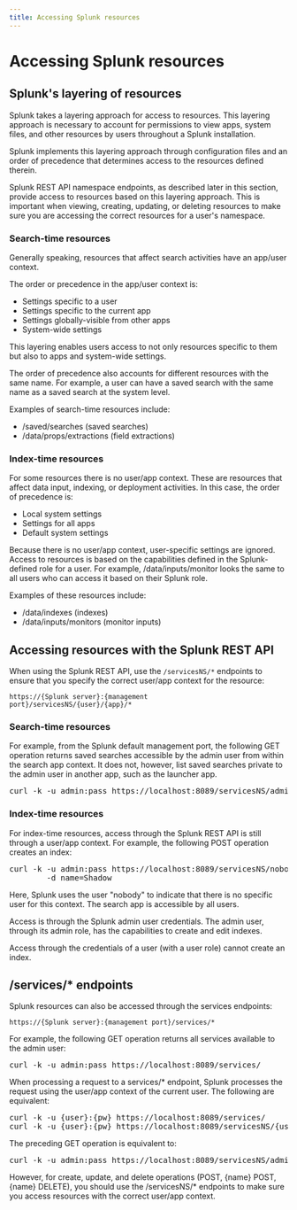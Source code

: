 ```yaml
---
title: Accessing Splunk resources
---
```


# Accessing Splunk resources

## Splunk's layering of resources

Splunk takes a layering approach for access to resources. This layering approach is necessary to account for permissions to view apps, system files, and other resources by users throughout a Splunk installation.

Splunk implements this layering approach through configuration files and an order of precedence that determines access to the resources defined therein.

Splunk REST API namespace endpoints, as described later in this section, provide access to resources based on this layering approach. This is important when viewing, creating, updating, or deleting resources to make sure you are accessing the correct resources for a user's namespace.

### Search-time resources

Generally speaking, resources that affect search activities have an app/user context. 

The order or precedence in the app/user context is:

* Settings specific to a user
* Settings specific to the current app
* Settings globally-visible from other apps
* System-wide settings

This layering enables users access to not only resources specific to them but also to apps and system-wide settings.

The order of precedence also accounts for different resources with the same name. For example, a user can have a saved search with the same name as a saved search at the system level.

Examples of search-time resources include:

* /saved/searches (saved searches)
* /data/props/extractions (field extractions)

### Index-time resources

For some resources there is no user/app context. These are resources that affect data input, indexing, or deployment activities. In this case, the order of precedence is:

* Local system settings
* Settings for all apps
* Default system settings

Because there is no user/app context, user-specific settings are ignored. Access to resources is based on the capabilities defined in the Splunk-defined role for a user. For example, /data/inputs/monitor looks the same to all users who can access it based on their Splunk role.

Examples of these resources include:

* /data/indexes (indexes)
* /data/inputs/monitors (monitor inputs)

## Accessing resources with the Splunk REST API 

When using the Splunk REST API, use the <code>/servicesNS/*</code> endpoints to ensure that you specify the correct user/app context for the resource:

<code>https://{Splunk server}:{management port}/servicesNS/{user}/{app}/*</code>

### Search-time resources

For example, from the Splunk default management port, the following GET operation returns saved searches accessible by the admin user from within the search app context. It does not, however, list saved searches private to the admin user in another app, such as the launcher app.

<pre class="terminal">curl -k -u admin:pass https://localhost:8089/servicesNS/admin/search/saved/searches</pre>

### Index-time resources

For index-time resources, access through the Splunk REST API is still through a user/app context. For example, the following POST operation creates an index:

<pre class="terminal">
curl -k -u admin:pass https://localhost:8089/servicesNS/nobody/search/data/indexes   \
        -d name=Shadow
</pre>

Here, Splunk uses the user "nobody" to indicate that there is no specific user for this context. The search app is accessible by all users.

Access is through the Splunk admin user credentials. The admin user, through its admin role, has the capabilities to create and edit indexes.

Access through the credentials of a user (with a user role) cannot create an index.

## /services/* endpoints

Splunk resources can also be accessed through the services endpoints:

 <code>https://{Splunk server}:{management port}/services/*</code>

For example, the following GET operation returns all services available to the admin user:

<pre class="terminal">
curl -k -u admin:pass https://localhost:8089/services/
</pre>

When processing a request to a services/* endpoint, Splunk processes the request using the user/app context of the current user. The following are equivalent:

<pre class="terminal">
curl -k -u {user}:{pw} https://localhost:8089/services/
curl -k -u {user}:{pw} https://localhost:8089/servicesNS/{user}/{default app}
</pre>

The preceding GET operation is equivalent to:

<pre class="terminal">
curl -k -u admin:pass https://localhost:8089/servicesNS/admin/search
</pre>

However, for create, update, and delete operations (POST, {name} POST, {name} DELETE), you should use the /servicesNS/* endpoints to make sure you access resources with the correct user/app context. 
